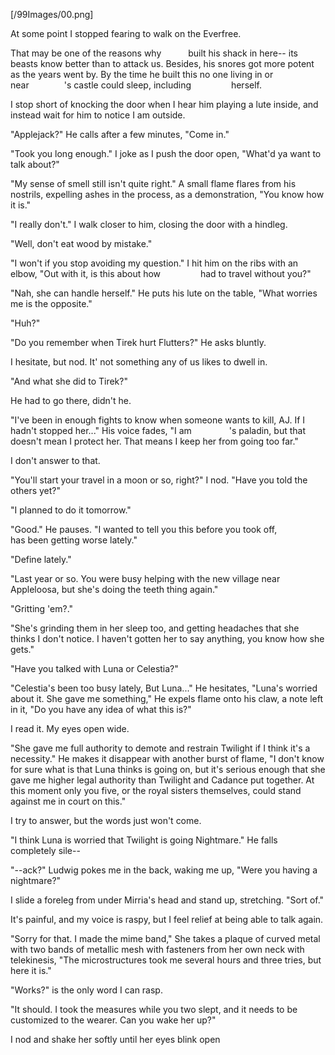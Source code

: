 [/99Images/00.png]

At some point I stopped fearing to walk on the Everfree.

That may be one of the reasons why       built his shack in here-- its beasts know better than to attack us. Besides, his snores got more potent as the years went by. By the time he built this no one living in or near        's castle could sleep, including          herself.

I stop short of knocking the door when I hear him playing a lute inside, and instead wait for him to notice I am outside.

 "Applejack?" He calls after a few minutes, "Come in."

 "Took you long enough." I joke as I push the door open, "What'd ya want to talk about?"
 
 "My sense of smell still isn't quite right." A small flame flares from his nostrils, expelling ashes in the process, as a demonstration, "You know how it is."

 "I really don't." I walk closer to him, closing the door with a hindleg.
 
 "Well, don't eat wood by mistake."
 
 "I won't if you stop avoiding my question." I hit him on the ribs with an elbow, "Out with it, is this about how          had to travel without you?"
 
 "Nah, she can handle herself." He puts his lute on the table, "What worries me is the opposite."
 
 "Huh?"
 
 "Do you remember when Tirek hurt Flutters?" He asks bluntly.
 
I hesitate, but nod. It' not something any of us likes to dwell in.

 "And what she did to Tirek?"

He had to go there, didn't he.

 "I've been in enough fights to know when someone wants to kill, AJ. If I hadn't stopped her..." His voice fades, "I am         's paladin, but that doesn't mean I protect her. That means I keep her from going too far."

I don't answer to that.
 
 "You'll start your travel in a moon or so, right?" I nod. "Have you told the others yet?"
 
 "I planned to do it tomorrow."
 
 "Good." He pauses. "I wanted to tell you this before you took off,          has been getting worse lately."
 
 "Define lately."
 
 "Last year or so. You were busy helping with the new village near Appleloosa, but she's doing the teeth thing again."
 
 "Gritting 'em?."
 
 "She's grinding them in her sleep too, and getting headaches that she thinks I don't notice. I haven't gotten her to say anything, you know how she gets."
 
 "Have you talked with Luna or Celestia?"
 
 "Celestia's been too busy lately, But Luna..." He hesitates, "Luna's worried about it. She gave me something," He expels flame onto his claw, a note left in it, "Do you have any idea of what this is?"
 
I read it. My eyes open wide.

 "She gave me full authority to demote and restrain Twilight if I think it's a necessity." He makes it disappear with another burst of flame, "I don't know for sure what is that Luna thinks is going on, but it's serious enough that she gave me higher legal authority than Twilight and Cadance put together. At this moment only you five, or the royal sisters themselves, could stand against me in court on this."

I try to answer, but the words just won't come.

 "I think Luna is worried that Twilight is going Nightmare." He falls completely sile--
 

 "--ack?" Ludwig pokes me in the back, waking me up, "Were you having a nightmare?"

I slide a foreleg from under Mirria's head and stand up, stretching. "Sort of."

It's painful, and my voice is raspy, but I feel relief at being able to talk again.

 "Sorry for that. I made the mime band," She takes a plaque of curved metal with two bands of metallic mesh with fasteners from her own neck with telekinesis, "The microstructures took me several hours and three tries, but here it is."
 
 "Works?" is the only word I can rasp.

 "It should. I took the measures while you two slept, and it needs to be customized to the wearer. Can you wake her up?"

I nod and shake her softly until her eyes blink open